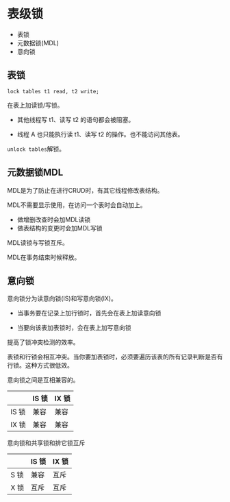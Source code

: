 # 表级锁

- 表锁
- 元数据锁(MDL)
- 意向锁

## 表锁

`lock tables t1 read, t2 write;` 

在表上加读锁/写锁。

- 其他线程写 t1、读写 t2 的语句都会被阻塞。

- 线程 A 也只能执行读 t1、读写 t2 的操作。也不能访问其他表。

`unlock tables`解锁。

## 元数据锁MDL

MDL是为了防止在进行CRUD时，有其它线程修改表结构。

MDL不需要显示使用，在访问一个表时会自动加上。

- 做增删改查时会加MDL读锁
- 做表结构的变更时会加MDL写锁

MDL读锁与写锁互斥。

MDL在事务结束时候释放。

## 意向锁

意向锁分为读意向锁(IS)和写意向锁(IX)。

- 当事务要在记录上加行锁时，首先会在表上加读意向锁

- 当要向该表加表锁时，会在表上加写意向锁

提高了锁冲突检测的效率。

表锁和行锁会相互冲突。当你要加表锁时，必须要遍历该表的所有记录判断是否有行锁。这种方式很低效。

意向锁之间是互相兼容的。

|       | IS 锁 | IX 锁 |
| ----- | ----- | ----- |
| IS 锁 | 兼容  | 兼容  |
| IX 锁 | 兼容  | 兼容  |

意向锁和共享锁和排它锁互斥

|      | IS 锁 | IX 锁 |
| ---- | ----- | ----- |
| S 锁 | 兼容  | 互斥  |
| X 锁 | 互斥  | 互斥  |